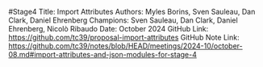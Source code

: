 #Stage4
Title: Import Attributes
Authors: Myles Borins, Sven Sauleau, Dan Clark, Daniel Ehrenberg
Champions: Sven Sauleau, Dan Clark, Daniel Ehrenberg, Nicolò Ribaudo
Date: October 2024
GitHub Link: https://github.com/tc39/proposal-import-attributes
GitHub Note Link: https://github.com/tc39/notes/blob/HEAD/meetings/2024-10/october-08.md#import-attributes-and-json-modules-for-stage-4
